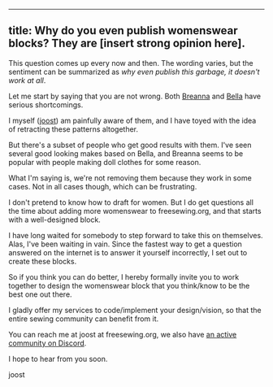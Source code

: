 ***

## title: Why do you even publish womenswear blocks? They are \[insert strong opinion here].

This question comes up every now and then. The wording varies, but the sentiment can be summarized as *why even publish this garbage, it doesn't work at all*.

Let me start by saying that you are not wrong. Both [Breanna](/designs/breanna/) and [Bella](/designs/bella/) have serious shortcomings.

I myself ([joost](/makers/joostdecock/)) am painfully aware of them, and I have toyed with the idea of retracting these patterns altogether.

But there's a subset of people who get good results with them. I've seen several good looking makes based on Bella, and Breanna seems to be popular with people making doll clothes for some reason.

What I'm saying is, we're not removing them because they work in some cases. Not in all cases though, which can be frustrating.

I don't pretend to know how to draft for women. But I do get questions all the time about adding more womenswear to freesewing.org, and that starts with a well-designed block.

I have long waited for somebody to step forward to take this on themselves. Alas, I've been waiting in vain. Since the fastest way to get a question answered on the internet is to answer it yourself incorrectly, I set out to create these blocks.

So if you think you can do better, I hereby formally invite you to work together to design the womenswear block that you think/know to be the best one out there.

I gladly offer my services to code/implement your design/vision, so that the entire sewing community can benefit from it.

You can reach me at joost at freesewing.org, we also have [an active community on Discord](https://discord.freesewing.org/).

I hope to hear from you soon.

joost
